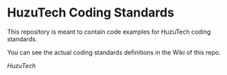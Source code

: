 # HuzuTech Coding Standards

This repository is meant to contain code examples for HuzuTech coding standards.

You can see the actual coding standards definitions in the Wiki of this repo.


_HuzuTech_
